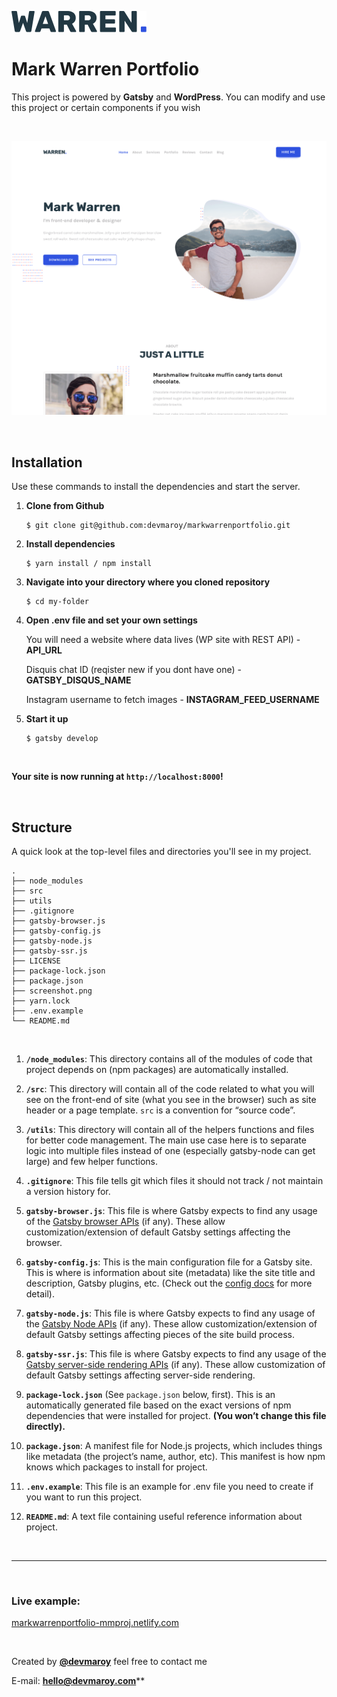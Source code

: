 ![](src/images/logo.svg)
# **Mark Warren Portfolio**


This project is powered by **Gatsby** and **WordPress**. You can modify and use this project or certain components if you wish


<br>


![](screenshot.png)


<br>

## Installation ##

Use these commands to install the dependencies and start the server.

1. **Clone from Github**

    ```
    $ git clone git@github.com:devmaroy/markwarrenportfolio.git
    ```
2. **Install dependencies**
   ```
   $ yarn install / npm install
   ```
3. **Navigate into your directory where you cloned repository**
    ```
    $ cd my-folder
    ```
4. **Open .env file and set your own settings**

    You will need a website where data lives (WP site with REST API) - **API_URL**

    Disquis chat ID (reqister new if you dont have one) - **GATSBY_DISQUS_NAME**

    Instagram username to fetch images - **INSTAGRAM_FEED_USERNAME**

5. **Start it up**
    ```
    $ gatsby develop
    ```
<br>

**Your site is now running at `http://localhost:8000`!**


<br>


## Structure ##

A quick look at the top-level files and directories you'll see in my project.

    .
    ├── node_modules
    ├── src
    ├── utils
    ├── .gitignore
    ├── gatsby-browser.js
    ├── gatsby-config.js
    ├── gatsby-node.js
    ├── gatsby-ssr.js
    ├── LICENSE
    ├── package-lock.json
    ├── package.json
    ├── screenshot.png
    ├── yarn.lock
    ├── .env.example
    └── README.md

<br>

1.  **`/node_modules`**: This directory contains all of the modules of code that project depends on (npm packages) are automatically installed.

2.  **`/src`**: This directory will contain all of the code related to what you will see on the front-end of site (what you see in the browser) such as site header or a page template. `src` is a convention for “source code”.
  
3.  **`/utils`**: This directory will contain all of the helpers functions and files for better code management. The main use case here is to separate logic into multiple files instead of one (especially gatsby-node can get large) and few helper functions.

4.  **`.gitignore`**: This file tells git which files it should not track / not maintain a version history for.

5.  **`gatsby-browser.js`**: This file is where Gatsby expects to find any usage of the [Gatsby browser APIs](https://www.gatsbyjs.org/docs/browser-apis/) (if any). These allow customization/extension of default Gatsby settings affecting the browser.

6.  **`gatsby-config.js`**: This is the main configuration file for a Gatsby site. This is where is information about site (metadata) like the site title and description, Gatsby plugins, etc. (Check out the [config docs](https://www.gatsbyjs.org/docs/gatsby-config/) for more detail).

7.  **`gatsby-node.js`**: This file is where Gatsby expects to find any usage of the [Gatsby Node APIs](https://www.gatsbyjs.org/docs/node-apis/) (if any). These allow customization/extension of default Gatsby settings affecting pieces of the site build process.

8.  **`gatsby-ssr.js`**: This file is where Gatsby expects to find any usage of the [Gatsby server-side rendering APIs](https://www.gatsbyjs.org/docs/ssr-apis/) (if any). These allow customization of default Gatsby settings affecting server-side rendering.

9.   **`package-lock.json`** (See `package.json` below, first). This is an automatically generated file based on the exact versions of npm dependencies that were installed for project. **(You won’t change this file directly).**

10. **`package.json`**: A manifest file for Node.js projects, which includes things like metadata (the project’s name, author, etc). This manifest is how npm knows which packages to install for project.

11. **`.env.example`**: This file is an example for .env file you need to create if you want to run this project.

12. **`README.md`**: A text file containing useful reference information about project.


<br>

<hr>

<br>

###  Live example: 
[markwarrenportfolio-mmproj.netlify.com](https://markwarrenportfolio-mmproj.netlify.com)

<br>

Created by **[@devmaroy](https://twitter.com/devmaroy)** feel free to contact me 

E-mail: **[hello@devmaroy.com](hello@devmaroy.com)****